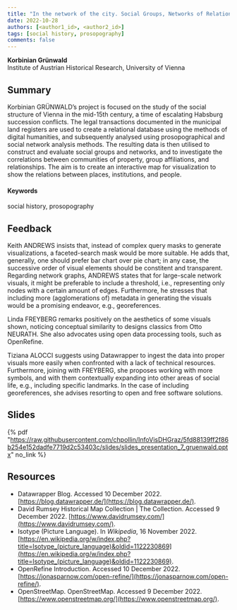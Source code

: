 ```yaml
---
title: "In the network of the city. Social Groups, Networks of Relations and Interactions in Late Medieval Vienna (1448-1466)" 
date: 2022-10-28
authors: [<author1_id>, <author2_id>]
tags: [social history, prosopography]
comments: false
---
```


**Korbinian Grünwald**\
Institute of Austrian Historical Research, University of Vienna

## Summary

Korbinian GRÜNWALD’s project is focused on the study of the social structure of Vienna in the mid-15th century, a time of escalating Habsburg succession conflicts. The legal transactions documented in the municipal land registers are used to create a relational database using the methods of digital humanities, and subsequently analysed using prosopographical and social network analysis methods. The resulting data is then utilised to construct and evaluate social groups and networks, and to investigate the correlations between communities of property, group affiliations, and relationships. The aim is to create an interactive map for visualization to show the relations between places, institutions, and people.

#### Keywords

social history, prosopography

## Feedback

Keith ANDREWS insists that, instead of complex query masks to generate visualizations, a faceted-search mask would be more suitable. He adds that, generally, one should prefer bar chart over pie chart; in any case, the successive order of visual elements should be constitent and transparent. Regarding network graphs, ANDREWS states that for large-scale network visuals, it might be preferable to include a threshold, i.e., representing only nodes with a certain amount of edges. Furthermore, he stresses that including more (agglomerations of) metadata in generating the visuals would be a promising endeavor, e.g., georeferences.

Linda FREYBERG remarks positively on the aesthetics of some visuals shown, noticing conceptual similarity to designs classics from Otto NEURATH. She also advocates using open data processing tools, such as OpenRefine.

Tiziana ALOCCI suggests using Datawrapper to ingest the data into proper visuals more easily when confronted with a lack of technical resources. Furthermore, joining with FREYBERG, she proposes working with more symbols, and with them contextually expanding into other areas of social life, e.g., including specific landmarks. In the case of including georeferences, she advises resorting to open and free software solutions.

## Slides

{% pdf "https://raw.githubusercontent.com/chpollin/InfoVisDHGraz/5fd88139ff2f86b254e152dadfe7719d2c53403c/slides/slides_presentation_7_gruenwald.pptx" no_link %}

## Resources

* Datawrapper Blog. Accessed 10 December 2022. [https://blog.datawrapper.de/](https://blog.datawrapper.de/).
* David Rumsey Historical Map Collection | The Collection. Accessed 9 December 2022. [https://www.davidrumsey.com/](https://www.davidrumsey.com/).
* Isotype (Picture Language). In _Wikipedia_, 16 November 2022. [https://en.wikipedia.org/w/index.php?title=Isotype_(picture_language)&oldid=1122230869](https://en.wikipedia.org/w/index.php?title=Isotype_(picture_language)&oldid=1122230869).
* OpenRefine Introduction. Accessed 10 December 2022. [https://jonasparnow.com/open-refine/](https://jonasparnow.com/open-refine/).
* OpenStreetMap. OpenStreetMap. Accessed 9 December 2022. [https://www.openstreetmap.org/](https://www.openstreetmap.org/).